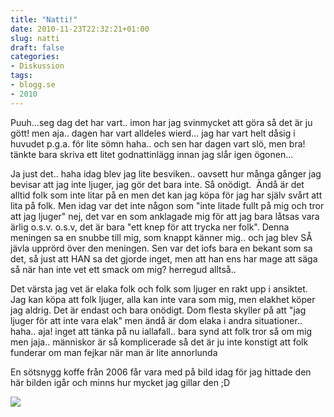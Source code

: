 ```yaml
---
title: "Natti!"
date: 2010-11-23T22:32:21+01:00
slug: natti
draft: false
categories:
- Diskussion
tags:
- blogg.se
- 2010
---
```

Puuh...seg dag det har vart.. imon har jag svinmycket att göra så det är ju gött! men aja.. dagen har vart alldeles wierd... jag har vart helt dåsig i huvudet p.g.a. för lite sömn haha.. och sen har dagen vart slö, men bra! tänkte bara skriva ett litet godnattinlägg innan jag slår igen ögonen...  
  
Ja just det.. haha idag blev jag lite besviken.. oavsett hur många gånger jag bevisar att jag inte ljuger, jag gör det bara inte. Så onödigt.  Ändå är det alltid folk som inte litar på en men det kan jag köpa för jag har själv svårt att lita på folk. Men idag var det inte någon som "inte litade fullt på mig och tror att jag ljuger" nej, det var en som anklagade mig för att jag bara låtsas vara ärlig o.s.v. o.s.v, det är bara "ett knep för att trycka ner folk". Denna meningen sa en snubbe till mig, som knappt känner mig.. och jag blev SÅ jävla upprörd över den meningen. Sen var det iofs bara en bekant som sa det, så just att HAN sa det gjorde inget, men att han ens har mage att säga så när han inte vet ett smack om mig? herregud alltså..  
  
Det värsta jag vet är elaka folk och folk som ljuger en rakt upp i ansiktet. Jag kan köpa att folk ljuger, alla kan inte vara som mig, men elakhet köper jag aldrig. Det är endast och bara onödigt. Dom flesta skyller på att "jag ljuger för att inte vara elak" men ändå är dom elaka i andra situationer.. haha.. aja! inget att tänka på nu iallafall.. bara synd att folk tror så om mig men jaja.. människor är så komplicerade så det är ju inte konstigt att folk funderar om man fejkar när man är lite annorlunda  
  
  
En sötsnygg koffe från 2006 får vara med på bild idag för jag hittade den här bilden igår och minns hur mycket jag gillar den ;D  
  
![](/assets/images/blogg.se/koffeiii22dec06_118546048.jpg)